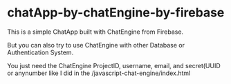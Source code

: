 # chatApp-by-chatEngine-by-firebase
This is a simple ChatApp built with ChatEngine from Firebase.

But you can also try to use ChatEngine with other Database or Authentication System.

You just need the ChatEngine ProjectID, username, email, and secret(UUID or anynumber like I did in the /javascript-chat-engine/index.html
